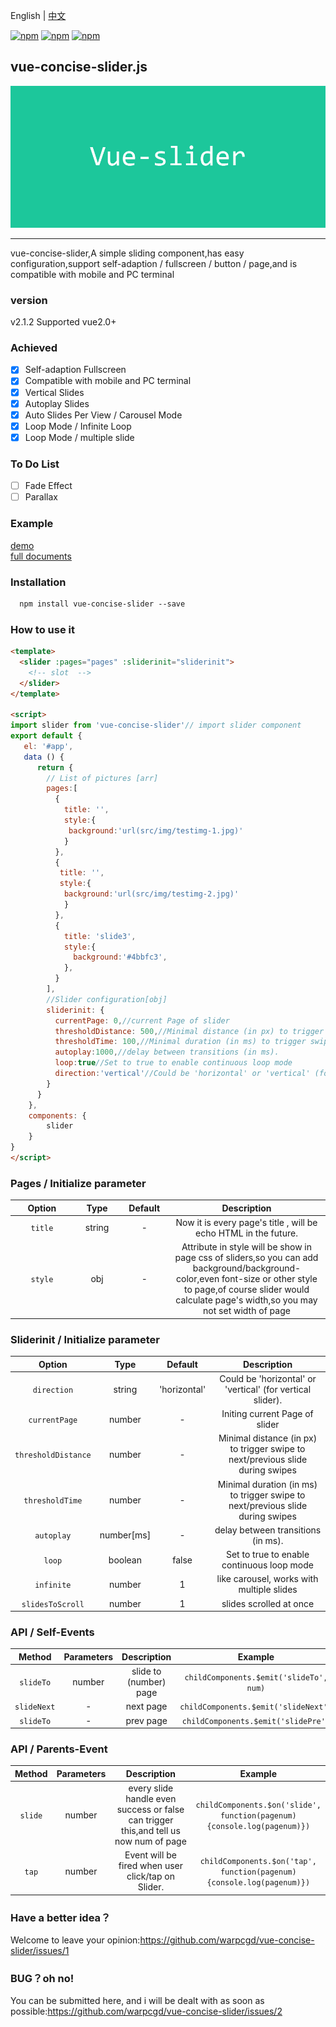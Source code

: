 English | [中文](README.md)

[![npm](https://img.shields.io/npm/v/vue-concise-slider.svg)](https://www.npmjs.com/package/vue-concise-slider)
[![npm](https://img.shields.io/npm/dw/vue-concise-slider.svg)](https://www.npmjs.com/package/vue-concise-slider)
[![npm](https://img.shields.io/github/size/warpcgd/vue-concise-slider/dist/module.js.svg)](https://www.npmjs.com/package/vue-concise-slider)

## vue-concise-slider.js
![](vue-slider-github.jpg)
* * *

vue-concise-slider,A simple sliding component,has easy configuration,support self-adaption / fullscreen / button / page,and is compatible with mobile and PC terminal

### version
v2.1.2  Supported vue2.0+

### Achieved
- [x] Self-adaption Fullscreen
- [x] Compatible with mobile and PC terminal
- [x] Vertical Slides
- [x] Autoplay Slides
- [x] Auto Slides Per View / Carousel Mode
- [x] Loop Mode / Infinite Loop
- [x] Loop Mode / multiple slide

### To Do List
- [ ] Fade Effect
- [ ] Parallax

### Example

[demo](https://warpcgd.github.io/vue-concise-slider/index.html)</br>
[full documents](https://github.com/warpcgd/vue-concise-slider/tree/gh-pages)

### Installation

```html
  npm install vue-concise-slider --save
```

### How to use it

```html
<template>
  <slider :pages="pages" :sliderinit="sliderinit">
    <!-- slot  -->
  </slider>
</template>

<script>
import slider from 'vue-concise-slider'// import slider component
export default {
   el: '#app',
   data () {
      return {
        // List of pictures [arr]
        pages:[
          {
            title: '',
            style:{
             background:'url(src/img/testimg-1.jpg)'
            }
          },
          {
           title: '',
           style:{
            background:'url(src/img/testimg-2.jpg)'
            }
          },
          {
            title: 'slide3',
            style:{
              background:'#4bbfc3',
            },
          }
        ],
        //Slider configuration[obj]
        sliderinit: {
          currentPage: 0,//current Page of slider
          thresholdDistance: 500,//Minimal distance (in px) to trigger swipe to next/previous slide during swipes
          thresholdTime: 100,//Minimal duration (in ms) to trigger swipe to next/previous slide during swipes
          autoplay:1000,//delay between transitions (in ms).
          loop:true//Set to true to enable continuous loop mode
          direction:'vertical'//Could be 'horizontal' or 'vertical' (for vertical slider).
        }
      }
    },
    components: {
        slider
    }
}
</script>

```
### Pages / Initialize parameter
<table width="100%">
<thead>
  <tr>
    <th width="20%">Option</th>
    <th width="15%">Type</th>
    <th width="15%">Default</th>
    <th width="50%">Description</th>
  </tr>
</thead>
<tbody>
  <tr align="center">
    <td><code>title</code></td>
    <td>string</td>
    <td>-</td>
    <td>Now it is every page's title , will be echo HTML in the future.</td>
  </tr>
  <tr align="center">
    <td><code>style</code></td>
    <td>obj</td>
    <td>-</td>
    <td>Attribute in style will be show in page css of sliders,so you can add background/background-color,even font-size or other style to page,of course slider would calculate page's width,so you may not set width of page </td>
  </tr>
 </tbody>
</table>

### Sliderinit / Initialize parameter

<table width="100%">
<thead>
  <tr>
    <th width="20%">Option</th>
    <th width="15%">Type</th>
    <th width="15%">Default</th>
    <th width="50%">Description</th>
  </tr>
</thead>
<tbody>
  <tr align="center">
    <td><code>direction</code></td>
    <td>string</td>
    <td>'horizontal'</td>
    <td>Could be 'horizontal' or 'vertical' (for vertical slider).</td>
  </tr>
  <tr align="center">
    <td><code>currentPage</code></td>
    <td>number</td>
    <td>-</td>
    <td>Initing current Page of slider</td>
  </tr>
  <tr align="center">
    <td><code>thresholdDistance</code></td>
    <td>number</td>
    <td>-</td>
    <td>Minimal distance (in px) to trigger swipe to next/previous slide during swipes</td>
  </tr>
  <tr align="center">
    <td><code>thresholdTime</code></td>
    <td>number</td>
    <td>-</td>
    <td>Minimal duration (in ms) to trigger swipe to next/previous slide during swipes</td>
  </tr>
  <tr align="center">
    <td><code>autoplay</code></td>
    <td>number[ms]</td>
    <td>-</td>
    <td>delay between transitions (in ms).</td>
  </tr>
  <tr align="center">
    <td><code>loop</code></td>
    <td>boolean</td>
    <td>false</td>
    <td>Set to true to enable continuous loop mode</td>
  </tr>
  <tr align="center">
    <td><code>infinite</code></td>
    <td>number</td>
    <td>1</td>
    <td>like carousel, works with multiple slides</td>
  </tr>
  <tr align="center">
    <td><code>slidesToScroll</code></td>
    <td>number</td>
    <td>1</td>
    <td>slides scrolled at once</td>
  </tr>
 </tbody>
</table>

### API / Self-Events

<table width="100%" align="center">
<thead>
  <tr>
    <th align="center" width="12.5%">Method</th>
    <th align="center" width="12.5%">Parameters</th>
    <th align="center" width="35%">Description</th>
    <th align="center" width="40%">Example</th>
  </tr>
</thead>
<tbody>
  <tr align="center">
    <td><code>slideTo</code></td>
    <td>number</td>
    <td>slide to (number) page</td>
    <td><code>childComponents.$emit('slideTo', num)</code></td>
  </tr>
 <tr align="center">
    <td><code>slideNext</code></td>
    <td>-</td>
    <td>next page</td>
    <td><code>childComponents.$emit('slideNext')</code></td>
  </tr>
  <tr align="center">
    <td><code>slideTo</code></td>
    <td>-</td>
    <td>prev page</td>
    <td><code>childComponents.$emit('slidePre')</code></td>
  </tr>
 </tbody>
</table>

### API / Parents-Event

<table width="100%" align="center">
<thead>
  <tr>
    <th align="center" width="12.5%">Method</th>
    <th align="center" width="12.5%">Parameters</th>
    <th align="center" width="35%">Description</th>
    <th align="center" width="40%">Example</th>
  </tr>
</thead>
<tbody>
  <tr align="center">
    <td><code>slide</code></td>
    <td>number</td>
    <td>every slide handle even success or false can trigger this,and tell us now num of page</td>
    <td><code>childComponents.$on('slide', function(pagenum){console.log(pagenum)})</code></td>
  </tr>
  <tr align="center">
    <td><code>tap</code></td>
    <td>number</td>
    <td>Event will be fired when user click/tap on Slider.</td>
    <td><code>childComponents.$on('tap', function(pagenum){console.log(pagenum)})</code></td>
  </tr>
 </tbody>
</table>

### Have a better idea？
Welcome to leave your opinion:https://github.com/warpcgd/vue-concise-slider/issues/1

### BUG？oh no!
You can be submitted here, and i will be dealt with as soon as possible:https://github.com/warpcgd/vue-concise-slider/issues/2
